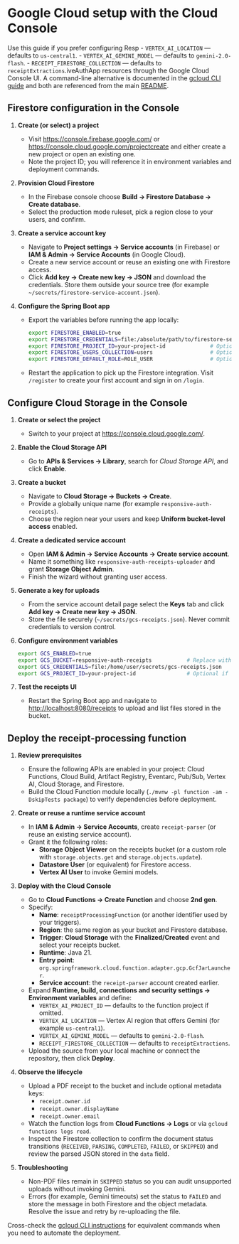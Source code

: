 # Google Cloud setup with the Cloud Console

Use this guide if you prefer configuring Resp     - `VERTEX_AI_LOCATION` — defaults to `us-central1`.
     - `VERTEX_AI_GEMINI_MODEL` — defaults to `gemini-2.0-flash`.
     - `RECEIPT_FIRESTORE_COLLECTION` — defaults to `receiptExtractions`.iveAuthApp resources through the Google Cloud Console UI. A command-line alternative is documented in the [gcloud CLI guide](gcp-setup-gcloud.md) and both are referenced from the main [README](../README.md).

## Firestore configuration in the Console

1. **Create (or select) a project**
   - Visit <https://console.firebase.google.com/> or <https://console.cloud.google.com/projectcreate> and either create a new project or open an existing one.
   - Note the project ID; you will reference it in environment variables and deployment commands.

2. **Provision Cloud Firestore**
   - In the Firebase console choose **Build → Firestore Database → Create database**.
   - Select the production mode ruleset, pick a region close to your users, and confirm.

3. **Create a service account key**
   - Navigate to **Project settings → Service accounts** (in Firebase) or **IAM & Admin → Service Accounts** (in Google Cloud).
   - Create a new service account or reuse an existing one with Firestore access.
   - Click **Add key → Create new key → JSON** and download the credentials. Store them outside your source tree (for example `~/secrets/firestore-service-account.json`).

4. **Configure the Spring Boot app**
   - Export the variables before running the app locally:

     ```bash
     export FIRESTORE_ENABLED=true
     export FIRESTORE_CREDENTIALS=file:/absolute/path/to/firestore-service-account.json
     export FIRESTORE_PROJECT_ID=your-project-id              # Optional when derived from the key
     export FIRESTORE_USERS_COLLECTION=users                  # Optional override
     export FIRESTORE_DEFAULT_ROLE=ROLE_USER                  # Optional override
     ```

   - Restart the application to pick up the Firestore integration. Visit `/register` to create your first account and sign in on `/login`.

## Configure Cloud Storage in the Console

1. **Create or select the project**
   - Switch to your project at <https://console.cloud.google.com/>.

2. **Enable the Cloud Storage API**
   - Go to **APIs & Services → Library**, search for _Cloud Storage API_, and click **Enable**.

3. **Create a bucket**
   - Navigate to **Cloud Storage → Buckets → Create**.
   - Provide a globally unique name (for example `responsive-auth-receipts`).
   - Choose the region near your users and keep **Uniform bucket-level access** enabled.

4. **Create a dedicated service account**
   - Open **IAM & Admin → Service Accounts → Create service account**.
   - Name it something like `responsive-auth-receipts-uploader` and grant **Storage Object Admin**.
   - Finish the wizard without granting user access.

5. **Generate a key for uploads**
   - From the service account detail page select the **Keys** tab and click **Add key → Create new key → JSON**.
   - Store the file securely (`~/secrets/gcs-receipts.json`). Never commit credentials to version control.

6. **Configure environment variables**

   ```bash
   export GCS_ENABLED=true
   export GCS_BUCKET=responsive-auth-receipts           # Replace with your bucket name
   export GCS_CREDENTIALS=file:/home/user/secrets/gcs-receipts.json
   export GCS_PROJECT_ID=your-project-id                # Optional if derived from credentials
   ```

7. **Test the receipts UI**
   - Restart the Spring Boot app and navigate to <http://localhost:8080/receipts> to upload and list files stored in the bucket.

## Deploy the receipt-processing function

1. **Review prerequisites**
   - Ensure the following APIs are enabled in your project: Cloud Functions, Cloud Build, Artifact Registry, Eventarc, Pub/Sub, Vertex AI, Cloud Storage, and Firestore.
   - Build the Cloud Function module locally (`./mvnw -pl function -am -DskipTests package`) to verify dependencies before deployment.

2. **Create or reuse a runtime service account**
   - In **IAM & Admin → Service Accounts**, create `receipt-parser` (or reuse an existing service account).
   - Grant it the following roles:
     - **Storage Object Viewer** on the receipts bucket (or a custom role with `storage.objects.get` and `storage.objects.update`).
     - **Datastore User** (or equivalent) for Firestore access.
     - **Vertex AI User** to invoke Gemini models.

3. **Deploy with the Cloud Console**
   - Go to **Cloud Functions → Create Function** and choose **2nd gen**.
   - Specify:
     - **Name**: `receiptProcessingFunction` (or another identifier used by your triggers).
     - **Region**: the same region as your bucket and Firestore database.
     - **Trigger**: **Cloud Storage** with the **Finalized/Created** event and select your receipts bucket.
     - **Runtime**: Java 21.
     - **Entry point**: `org.springframework.cloud.function.adapter.gcp.GcfJarLauncher`.
     - **Service account**: the `receipt-parser` account created earlier.
   - Expand **Runtime, build, connections and security settings → Environment variables** and define:
     - `VERTEX_AI_PROJECT_ID` — defaults to the function project if omitted.
     - `VERTEX_AI_LOCATION` — Vertex AI region that offers Gemini (for example `us-central1`).
     - `VERTEX_AI_GEMINI_MODEL` — defaults to `gemini-2.0-flash`.
     - `RECEIPT_FIRESTORE_COLLECTION` — defaults to `receiptExtractions`.
   - Upload the source from your local machine or connect the repository, then click **Deploy**.

4. **Observe the lifecycle**
   - Upload a PDF receipt to the bucket and include optional metadata keys:
     - `receipt.owner.id`
     - `receipt.owner.displayName`
     - `receipt.owner.email`
   - Watch the function logs from **Cloud Functions → Logs** or via `gcloud functions logs read`.
   - Inspect the Firestore collection to confirm the document status transitions (`RECEIVED`, `PARSING`, `COMPLETED`, `FAILED`, or `SKIPPED`) and review the parsed JSON stored in the `data` field.

5. **Troubleshooting**
   - Non-PDF files remain in `SKIPPED` status so you can audit unsupported uploads without invoking Gemini.
   - Errors (for example, Gemini timeouts) set the status to `FAILED` and store the message in both Firestore and the object metadata. Resolve the issue and retry by re-uploading the file.

Cross-check the [gcloud CLI instructions](gcp-setup-gcloud.md#deploy-the-receipt-processing-function) for equivalent commands when you need to automate the deployment.

